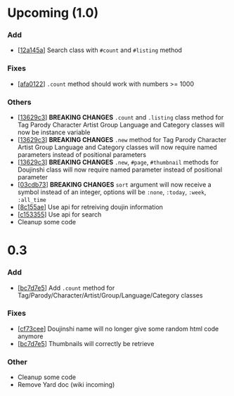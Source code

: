 # Upcoming (1.0)
### Add
- [[12a145a](https://github.com/Mraiih/nhentai-api/commit/12a145a15ae1b5d116470c9de189a38da4890b49)] Search class with `#count` and `#listing` method
### Fixes
- [[afa0122](https://github.com/Mraiih/nhentai-api/commit/afa0122ec958507de7ac812623dfcbfd18bec2e1)] `.count` method should work with numbers >= 1000
### Others
- [[13629c3](https://github.com/Mraiih/nhentai-api/commit/13629c3333a1d98f698ae60a57e3b83b2b18f418)] **BREAKING CHANGES** `.count` and `.listing` class method for Tag Parody Character Artist Group Language and Category classes will now be instance variable
- [[13629c3](https://github.com/Mraiih/nhentai-api/commit/13629c3333a1d98f698ae60a57e3b83b2b18f418)] **BREAKING CHANGES** `.new` method for Tag Parody Character Artist Group Language and Category classes will now require named parameters instead of positional  parameters
- [[13629c3](https://github.com/Mraiih/nhentai-api/commit/13629c3333a1d98f698ae60a57e3b83b2b18f418)] **BREAKING CHANGES** `.new`, `#page`, `#thumbnail` methods for Doujinshi class will now require named parameter instead of positional parameter
- [[03cdb73](https://github.com/Mraiih/nhentai-api/commit/03cdb7358e83dd2191190b194cfa38e15c2c1a7a)] **BREAKING CHANGES** `sort` argument will now receive a symbol instead of an integer, options will be `:none`, `:today`, `:week`, `:all_time`
- [[8c155ae](https://github.com/Mraiih/nhentai-api/commit/8c155ae1b2b6127d2b0f6bd3bb03a231fd9ec4fa)] Use api for retreiving doujin information
- [[c153355](https://github.com/Mraiih/nhentai-api/commit/c153355106a2e6ca0dcf601ed05b1a7e2be723be)] Use api for search
- Cleanup some code

# 0.3
### Add
- [[bc7d7e5](https://github.com/Mraiih/nhentai-api/commit/bc7d7e57f246e0ffd91cb9ef2ffeaf5804c07d11)] Add `.count` method for Tag/Parody/Character/Artist/Group/Language/Category classes

### Fixes
- [[cf73cee](https://github.com/Mraiih/nhentai-api/commit/cf73cee9300ff07456a092b8a5d804556560f308)] Doujinshi name will no longer give some random html code anymore
- [[bc7d7e5](https://github.com/Mraiih/nhentai-api/commit/bc7d7e57f246e0ffd91cb9ef2ffeaf5804c07d11)] Thumbnails will correctly be retrieve

### Other
- Cleanup some code
- Remove Yard doc (wiki incoming)
